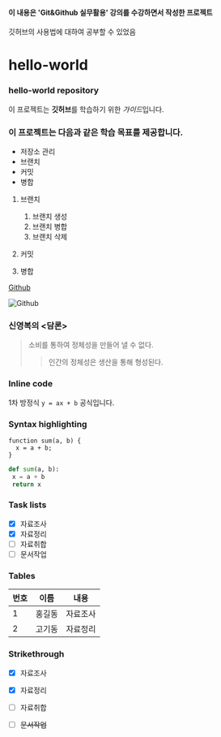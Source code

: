 #### 이 내용은 'Git&Github 실무활용' 강의를 수강하면서 작성한 프로젝트
깃허브의 사용법에 대하여 공부할 수 있었음

# hello-world
### hello-world repository

이 프로젝트는 **깃허브**를 학습하기 위한 *가이드*입니다.

### 이 프로젝트는 다음과 같은 학습 목표를 제공합니다.
* 저장소 관리
 * 브랜치
 * 커밋
 * 병합

1. 브랜치
   1. 브랜치 생성
   2. 브랜치 병합
   3. 브랜치 삭제

1. 커밋
1. 병합

[Github](http://github.com)

![Github](http://github.com/logo.jpg)

### 신영복의 <담론>
> 소비를 통하여 정체성을 만들어 낼 수 없다.
>> 인간의 정체성은 생산을 통해 형성된다.

### Inline code
1차 방정식 `y = ax + b` 공식입니다.

### Syntax highlighting
```javarscript
function sum(a, b) {
  x = a + b;
}
```

```python
def sum(a, b):
 x = a + b
 return x
```

### Task lists
- [x] 자료조사
- [x] 자료정리
- [ ] 자료취합
- [ ] 문서작업

### Tables
번호 | 이름 | 내용
-----|------|------
1    |홍길동 | 자료조사
2    |고기동 | 자료정리

### Strikethrough
- [x] 자료조사
- [x] 자료정리
- [ ] 자료취합
- [ ] ~~문서작업~~

